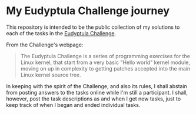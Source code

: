 # My Eudyptula Challenge journey
This repository is intended to be the public collection of my solutions to
each of the tasks in the [Eudyptula Challenge](http://eudyptula-challenge.org/
"The Eudyptula Challenge").

From the Challenge's webpage:
> The Eudyptula Challenge is a series of programming exercises for the Linux
> kernel, that start from a very basic "Hello world" kernel module, moving on
> up in complexity to getting patches accepted into the main Linux kernel
> source tree.

In keeping with the spirit of the Challenge, and also its rules, I shall
abstain from posting answers to the tasks online while I'm still a participant.
I shall, however, post the task descriptions as and when I get new tasks, just
to keep track of when I began and ended individual tasks.
